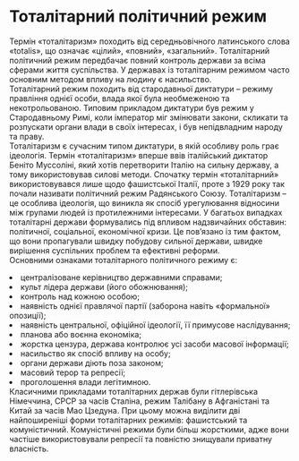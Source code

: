 # Тоталітарний політичний режим

Термін «тоталітаризм» походить від середньовічного латинського слова «totalis», що
означає «цілий», «повний», «загальний». Тоталітарний політичний режим передбачає
повний контроль держави за всіма сферами життя суспільства. У державах із тоталітарним
режимом часто основним методом впливу на людину є насильство.       
Тоталітарний режим походить від стародавньої диктатури – режиму правління однієї
особи, влада якої була необмеженою та некотрольованою. Типовим прикладом диктатури
був режим у Стародавньому Римі, коли імператор міг змінювати закони, скликати та
розпускати органи влади в своїх інтересах, і був непідвладним народу та праву.       
Тоталітаризм є сучасним типом диктатури, в якій особливу роль грає ідеологія. Термін
«тоталітаризм» вперше ввів італійський диктатор Беніто Муссоліні, який хотів
перетворити Італію на сильну державу, а тому використовував силові методи. Спочатку
термін «тоталітарний» використовувався лише щодо фашистської Італії, проте з 1929 року
так почали називати політичний режим Радянського Союзу. 
Тоталітаризм – це особлива ідеологія, що виникла як спосіб урегулювання відносини між
групами людей із протилежними інтересами. У багатьох випадках тоталітарні держави
формувались під впливом надзвичайних обставин: політичної, соціальної, економічної
кризи. Це пов’язано із тим фактом, що вони пропагували швидку побудову сильної
держави, швидке вирішення суспільних проблем та ефективні реформи.  
Основними ознаками тоталітарного політичного режиму є: 
<li>централізоване керівництво державними справами;</li>
<li>культ лідера держави (його обожнювання);</li>
<li>контроль над кожною особою;</li>
<li>наявність однієї правлячої партії (заборона навіть «формальної» опозиції);</li>
<li>наявність центральної, офіційної ідеології, її примусове наслідування;</li>
<li>планова або воєнна економіка;</li>
<li>жорстка цензура, держава контролює усі засоби масової інформації;</li>
<li>насильство як спосіб впливу на особу;</li>
<li>органи держави діють поза законом;</li>
<li>масовий терор та репресії;</li>
<li>проголошення влади легітимною.</li>  
Класичними прикладами тоталітарних держав були гітлерівська Німеччина, СРСР за часів
Сталіна, режим Талібану в Афганістані та Китай за часів Мао Цзедуна.   
При цьому можна виділити дві найпоширеніші форми тоталітарних режимів:
фашистський та комуністичний. Комуністичні режими були більш жорсткими, адже вони
частіше використовували репресії та повністю знищували приватну власність.

